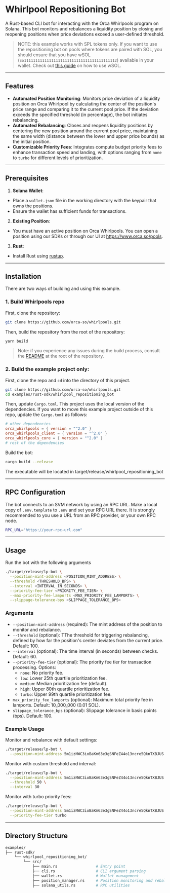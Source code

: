 # Whirlpool Repositioning Bot

A Rust-based CLI bot for interacting with the Orca Whirlpools program on Solana. This bot monitors and rebalances a liquidity position by closing and reopening positions when price deviations exceed a user-defined threshold.

> NOTE: this example works with SPL tokens only. If you want to use the repositioning bot on pools where tokens are paired with SOL, you should ensure that you have wSOL (`So11111111111111111111111111111111111111112`) available in your wallet. Check out [this guide](https://solana.com/developers/cookbook/tokens/manage-wrapped-sol) on how to use wSOL.

---

## Features

- **Automated Position Monitoring**: Monitors price deviation of a liquidity position on Orca Whirlpool by calculating the center of the position's price range and comparing it to the current pool price. If the deviation exceeds the specified threshold (in percentage), the bot initiates rebalancing.
- **Automated Rebalancing**: Closes and reopens liquidity positions by centering the new position around the current pool price, maintaining the same width (distance between the lower and upper price bounds) as the initial position.
- **Customizable Priority Fees**: Integrates compute budget priority fees to enhance transaction speed and landing, with options ranging from `none` to `turbo` for different levels of prioritization.

---

## Prerequisites

1. **Solana Wallet**:

- Place a `wallet.json` file in the working directory with the keypair that owns the positions.
- Ensure the wallet has sufficient funds for transactions.

2. **Existing Position**:

- You must have an active position on Orca Whirlpools. You can open a position using our SDKs or through our UI at https://www.orca.so/pools.

3. **Rust**:

- Install Rust using [rustup](https://rustup.rs/).

---

## Installation

There are two ways of building and using this example.

### 1. Build Whirlpools repo

First, clone the repository:

```bash
git clone https://github.com/orca-so/whirlpools.git
```

Then, build the repository from the root of the repository:

```bash
yarn build
```

> Note: if you experience any issues during the build process, consult the [README](../../../README.md) at the root of the repository.

### 2. Build the example project only:

First, clone the repo and `cd` into the directory of this project.

```bash
git clone https://github.com/orca-so/whirlpools.git
cd examples/rust-sdk/whirlpool_repositioning_bot
```

Then, update `Cargo.toml`. This project uses the local version of the dependencies. If you want to move this example project outside of this repo, update the `Cargo.toml` as follows:

```toml
# other dependencies
orca_whirlpools = { version = "^2.0" }
orca_whirlpools_client = { version = "^2.0" }
orca_whirlpools_core = { version = "^2.0" }
# rest of the dependencies
```

Build the bot:

```bash
cargo build --release
```

The executable will be located in target/release/whirlpool_repositioning_bot

---

## RPC Configuration

The bot connects to an SVM network by using an RPC URL. Make a local copy of `.env.template` to `.env` and set your RPC URL there. It is strongly recommended to you use a URL from an RPC provider, or your own RPC node.

```bash
RPC_URL="https://your-rpc-url.com"
```

---

## Usage

Run the bot with the following arguments

```bash
./target/release/lp-bot \
  --position-mint-address <POSITION_MINT_ADDRESS> \
  --threshold <THRESHOLD_BPS> \
  --interval <INTERVAL_IN_SECONDS> \
  --priority-fee-tier <PRIORITY_FEE_TIER> \
  --max-priority-fee-lamports <MAX_PRIORITY_FEE_LAMPORTS> \
  --slippage-tolerance-bps <SLIPPAGE_TOLERANCE_BPS>
```

### Arguments

- `--position-mint-address` (required): The mint address of the position to monitor and rebalance.
- `--threshold` (optional): TThe threshold for triggering rebalancing, defined by how far the position's center deviates from the current price. Default: 100.
- `--interval` (optional): The time interval (in seconds) between checks. Default: 60.
- `--priority-fee-tier` (optional): The priority fee tier for transaction processing. Options:
  - `none`: No priority fee.
  - `low`: Lower 25th quartile prioritization fee.
  - `medium`: Median prioritization fee (default).
  - `high`: Upper 80th quartile prioritization fee.
  - `turbo`: Upper 99th quartile prioritization fee.
- `max_priority_fee_lamports` (optional): Maximum total priority fee in lamports. Default: 10_000_000 (0.01 SOL).
- `slippage_tolerance_bps` (optional): Slippage tolerance in basis points (bps). Default: 100.

### Example Usage

Monitor and rebalance with default settings:

```bash
./target/release/lp-bot \
  --position-mint-address 5m1izNWC3ioBaKm63e3gSNFeZ44o13ncre5QknTXBJUS
```

Monitor with custom threshold and interval:

```bash
./target/release/lp-bot \
  --position-mint-address 5m1izNWC3ioBaKm63e3gSNFeZ44o13ncre5QknTXBJUS \
  --threshold 50 \
  --interval 30
```

Monitor with turbo priority fees:

```bash
./target/release/lp-bot \
  --position-mint-address 5m1izNWC3ioBaKm63e3gSNFeZ44o13ncre5QknTXBJUS \
  --priority-fee-tier turbo
```

---

## Directory Structure

```bash
examples/
├── rust-sdk/
    └── whirlpool_repositioning_bot/
        └── src/
            ├── main.rs                 # Entry point
            ├── cli.rs                  # CLI argument parsing
            ├── wallet.rs               # Wallet management
            ├── position_manager.rs     # Position monitoring and rebalancing
            ├── solana_utils.rs         # RPC utilities
```
